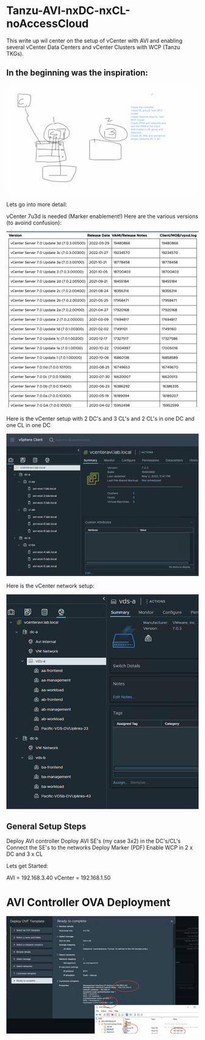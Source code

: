 # Tanzu-AVI-nxDC-nxCL-noAccessCloud

This write up wil center on the setup of vCenter with AVI and enabling several vCenter Data Centers and vCenter Clusters with WCP (Tanzu TKGs). 

## In the beginning was the inspiration:

![Version](https://github.com/ogelbric/Tanzu-AVI-nxDC-nxCL-noAccessCloud/blob/main/inspiration.png)

Lets go into more detail: 

vCenter 7u3d is needed (Marker enablement!) 
Here are the various versions (to avoind confusion): 

![Version](https://github.com/ogelbric/Tanzu-AVI-nxDC-nxCL-noAccessCloud/blob/main/vcenterversions.png)

Here is the vCenter setup with 2 DC's and 3 CL's and 2 CL's in one DC and one CL in one DC

![Version](https://github.com/ogelbric/Tanzu-AVI-nxDC-nxCL-noAccessCloud/blob/main/setup1.png)

Here is the vCenter network setup: 

![Version](https://github.com/ogelbric/Tanzu-AVI-nxDC-nxCL-noAccessCloud/blob/main/networksetup1.png)

## General Setup Steps

Deploy AVI controller
Doploy AVI SE's (my case 3x2) in the DC's/CL's
Connect the SE's to the networks
Deploy Marker (PDF) 
Enable WCP in 2 x DC and 3 x CL

Lets get Started: 

AVI = 192.168.3.40
vCenter = 192.168.1.50


# AVI Controller OVA Deployment 

![Version](https://github.com/ogelbric/Tanzu-AVI-nxDC-nxCL-noAccessCloud/blob/main/avicontrollerovadeployment.png)



